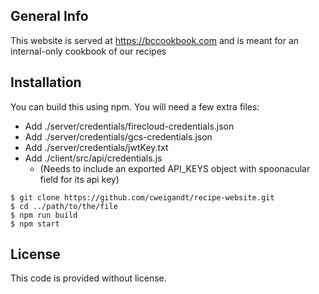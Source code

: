 ## General Info

This website is served at https://bccookbook.com and is meant for an internal-only cookbook of our recipes

## Installation

You can build this using npm.
You will need a few extra files:

- Add ./server/credentials/firecloud-credentials.json
- Add ./server/credentials/gcs-credentials.json
- Add ./server/credentials/jwtKey.txt
- Add ./client/src/api/credentials.js
  - (Needs to include an exported API_KEYS object with spoonacular field for its api key)

```
$ git clone https://github.com/cweigandt/recipe-website.git
$ cd ../path/to/the/file
$ npm run build
$ npm start
```

## License

This code is provided without license.
